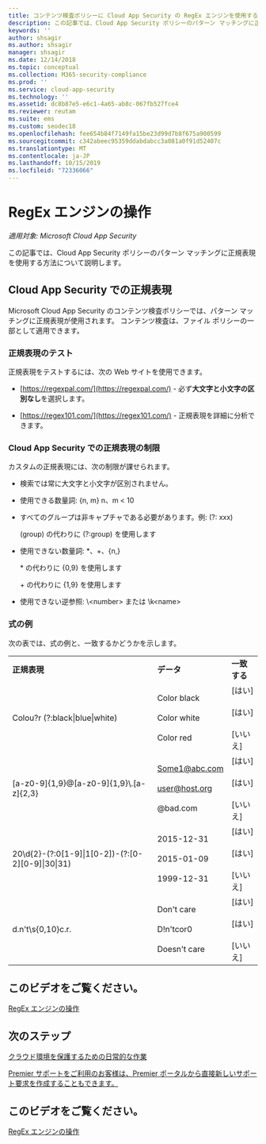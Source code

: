 ```yaml
---
title: コンテンツ検査ポリシーに Cloud App Security の RegEx エンジンを使用する
description: この記事では、Cloud App Security ポリシーのパターン マッチングに正規表現を使用する方法について説明します。
keywords: ''
author: shsagir
ms.author: shsagir
manager: shsagir
ms.date: 12/14/2018
ms.topic: conceptual
ms.collection: M365-security-compliance
ms.prod: ''
ms.service: cloud-app-security
ms.technology: ''
ms.assetid: dc8b87e5-e6c1-4a65-ab8c-067fb527fce4
ms.reviewer: reutam
ms.suite: ems
ms.custom: seodec18
ms.openlocfilehash: fee654b84f7149fa15be23d99d7b8f675a900599
ms.sourcegitcommit: c342abeec95359ddabdabcc3a081a0f91d52407c
ms.translationtype: MT
ms.contentlocale: ja-JP
ms.lasthandoff: 10/15/2019
ms.locfileid: "72336066"
---
```

# <a name="working-with-the-regex-engine"></a>RegEx エンジンの操作

*適用対象: Microsoft Cloud App Security*
 
この記事では、Cloud App Security ポリシーのパターン マッチングに正規表現を使用する方法について説明します。

## <a name="regular-expressions-in-cloud-app-security"></a>Cloud App Security での正規表現

Microsoft Cloud App Security のコンテンツ検査ポリシーでは、パターン マッチングに正規表現が使用されます。 コンテンツ検査は、ファイル ポリシーの一部として適用できます。

### <a name="testing-regular-expressions"></a>正規表現のテスト

正規表現をテストするには、次の Web サイトを使用できます。  
  
- [https://regexpal.com/](https://regexpal.com/) - 必ず**大文字と小文字の区別なし**を選択します。  
  
- [https://regex101.com/](https://regex101.com/) - 正規表現を詳細に分析できます。  

### <a name="limitations-of-regular-expressions-in-cloud-app-security"></a>Cloud App Security での正規表現の制限

カスタムの正規表現には、次の制限が課せられます。  
  
- 検索では常に大文字と小文字が区別されません。  

- 使用できる数量詞: {n, m} n、m < 10  
  
- すべてのグループは非キャプチャである必要があります。例: (?: xxx)  
  
     (group) の代わりに (?:group) を使用します  
  
- 使用できない数量詞: *、+、{n,}  
  
     \* の代わりに {0,9} を使用します  
  
     \+ の代わりに {1,9} を使用します  
  
- 使用できない逆参照: \\<number\> または \k\<name>  
  
### <a name="example-expressions"></a>式の例  

次の表では、式の例と、一致するかどうかを示します。

|                                                               |                                                               |                                    |
|---------------------------------------------------------------|---------------------------------------------------------------|------------------------------------|
|              <strong>正規表現</strong>              |                     <strong>データ</strong>                     |      <strong>一致する</strong>      |
|            Colou?r (?:black&#124;blue&#124;white)             |   Color black<br /><br /> Color white<br /><br /> Color red   | [はい]<br /><br /> [はい]<br /><br /> [いいえ] |
|           [a-z0-9]{1,9}@[a-z0-9]{1,9}\\.[a-z]{2,3}            | Some1@abc.com<br /><br /> user@host.org<br /><br /> @bad.com  | [はい]<br /><br /> [はい]<br /><br /> [いいえ] |
| 20\d{2}-(?:0[1-9]&#124;1[0-2])-(?:[0-2][0-9]&#124;30&#124;31) |   2015-12-31<br /><br /> 2015-01-09<br /><br /> 1999-12-31    | [はい]<br /><br /> [はい]<br /><br /> [いいえ] |
|                       d.n't\s{0,10}c.r.                       | Don't     care<br /><br /> D!n'tcor0<br /><br /> Doesn't care | [はい]<br /><br /> [はい]<br /><br /> [いいえ] |

## <a name="check-out-this-video"></a>このビデオをご覧ください。

[RegEx エンジンの操作](https://channel9.msdn.com/Shows/Microsoft-Security/Microsoft-Cloud-App-Security-Working-with-the-Regex-Engine)

## <a name="next-steps"></a>次のステップ

[クラウド環境を保護するための日常的な作業](daily-activities-to-protect-your-cloud-environment.md)   

[Premier サポートをご利用のお客様は、Premier ポータルから直接新しいサポート要求を作成することもできます。](https://premier.microsoft.com/)  
  

## <a name="check-out-this-video"></a>このビデオをご覧ください。
[RegEx エンジンの操作](https://channel9.msdn.com/Shows/Microsoft-Security/Microsoft-Cloud-App-Security-Working-with-the-Regex-Engine)    